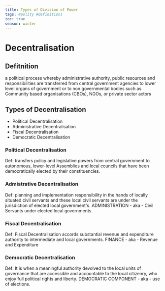 ```yaml
---
title: Types of Division of Power
tags: #polity #definitions 
toc: true
season: winter
---
```


# Decentralisation 

## Defitnition
a political process whereby administrative authority, public resources and responsibilities are transferred from central government agencies to lower level organs of government or to non governmental bodies such as Community based organisations (CBOs), NGOs, or private sector actors

## Types of Decentralisation
- Political Decentralisation
- Administrative Decentralisation 
- Fiscal Decentralisation 
- Democratic Decentralisation 

### Political Decentralisation
Def: transfers policy and legislative powers from central government to autonomous, lower-level Assemblies and local councils that have been democratically elected by their constituencies.



### Admistrative Decentralisation
Def: planning and implementation responsibility in the hands of locally situated civil servants and these local civil servants are under the jurisdiction of elected local government's.
ADMINISTRATION - aka - Civil Servants under elected local governments.

### Fiscal Decentralisation
Def: Fiscal Decentralisation accords substantial revenue and expenditure authority to intermediate and local governments.
FINANCE - aka - Revenue and Expenditure

### Democratic Decentralisation
Def: It is when a meaningful authority devolved to the local units of governance that are accessible and accountable to the local citizenry, who enjoy full political rights and liberty. 
DEMOCRATIC COMPONENT - aka - use of elections.
